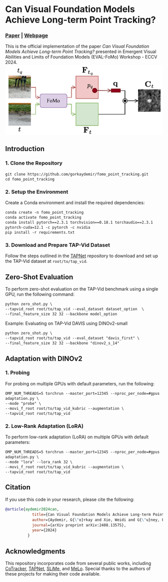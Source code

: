# Can Visual Foundation Models Achieve Long-term Point Tracking?
### [Paper](https://arxiv.org/abs/2408.13575) | [Webpage](https://kuis-ai.github.io/fomo_pt/)
This is the official implementation of the paper *Can Visual Foundation Models Achieve Long-term Point Tracking?* presented in Emergent Visual Abilities and Limits of Foundation Models (EVAL-FoMo) Workshop - ECCV 2024.
![](figures/main_fig.png)
## Introduction

### 1\. Clone the Repository
```
git clone https://github.com/gorkaydemir/fomo_point_tracking.git
cd fomo_point_tracking
```

### 2\. Setup the Environment
Create a Conda environment and install the required dependencies:
```
conda create -n fomo_point_tracking
conda activate fomo_point_tracking
conda install pytorch==2.3.1 torchvision==0.18.1 torchaudio==2.3.1 pytorch-cuda=12.1 -c pytorch -c nvidia
pip install -r requirements.txt
```
### 3\. Download and Prepare TAP-Vid Dataset

Follow the steps outlined in the [TAPNet](https://github.com/google-deepmind/tapnet/tree/main/tapnet/tapvid) repository to download and set up the TAP-Vid dataset at `root/to/tap_vid`.


## Zero-Shot Evaluation
To perform zero-shot evaluation on the TAP-Vid benchmark using a single GPU, run the following command:
```
python zero_shot.py \
--tapvid_root root/to/tap_vid --eval_dataset dataset_option  \
--final_feature_size 32 32 --backbone model_option
```

Example: Evaluating on TAP-Vid DAVIS using DINOv2-small
```
python zero_shot.py \
--tapvid_root root/to/tap_vid --eval_dataset "davis_first" \
--final_feature_size 32 32 --backbone "dinov2_s_14"
```


## Adaptation with DINOv2
### 1\. Probing
For probing on multiple GPUs with default parameters, run the following:
```
OMP_NUM_THREADS=5 torchrun --master_port=12345 --nproc_per_node=#gpus adaptation.py \
--mode "probe" \
--movi_f_root root/to/tap_vid_kubric --augmentation \
--tapvid_root root/to/tap_vid
```

### 2\. Low-Rank Adaptation (LoRA)

To perform low-rank adaptation (LoRA) on multiple GPUs with default parameters:

```
OMP_NUM_THREADS=5 torchrun --master_port=12345 --nproc_per_node=#gpus adaptation.py \
--mode "lora" --lora_rank 32 \
--movi_f_root root/to/tap_vid_kubric --augmentation \
--tapvid_root root/to/tap_vid
```

## Citation

If you use this code in your research, please cite the following:
```bibtex
@article{aydemir2024can,
            title={Can Visual Foundation Models Achieve Long-term Point Tracking?},
            author={Aydemir, G{\"o}rkay and Xie, Weidi and G{\"u}ney, Fatma},
            journal={arXiv preprint arXiv:2408.13575},
            year={2024}
          }
```

## Acknowledgments
This repository incorporates code from several public works, including [CoTracker](https://github.com/facebookresearch/co-tracker), [TAPNet](https://github.com/google-deepmind/tapnet), [SLiMe](https://github.com/aliasgharkhani/slime), and [MeLo](https://github.com/JamesQFreeman/LoRA-ViT). Special thanks to the authors of these projects for making their code available.